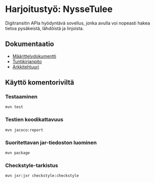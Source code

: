 # Harjoitustyö: NysseTulee

Digitransitin APIa hyödyntävä sovellus, jonka avulla voi nopeasti hakea tietoa pysäkeistä, lähdöistä ja linjoista.

## Dokumentaatio

* [Määrittelydokumentti](https://github.com/ounai/otm-harjoitustyo/blob/master/NysseTulee/dokumentaatio/VaatimusMaarittely.md)
* [Tuntikirjanpito](https://github.com/ounai/otm-harjoitustyo/blob/master/NysseTulee/dokumentaatio/TuntiKirjanpito.md)
* [Arkkitehtuuri](https://github.com/ounai/otm-harjoitustyo/blob/master/NysseTulee/dokumentaatio/Arkkitehtuuri.md)

## Käyttö komentoriviltä

### Testaaminen

```
mvn test
```

### Testien koodikattavuus

```
mvn jacoco:report
```

### Suoritettavan jar-tiedoston luominen

```
mvn package
```

### Checkstyle-tarkistus

```
mvn jxr:jxr checkstyle:checkstyle
```

